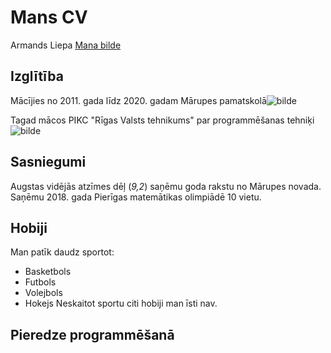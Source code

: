 # Mans CV
Armands Liepa
[Mana bilde](https://ibb.co/hct57Zb)
## Izglītība
Mācījies no 2011. gada līdz 2020. gadam Mārupes pamatskolā![bilde](https://www.skolasforma.lv/image/cache/catalog/skolas/marupes_psk/emblema-870x1110_11.jpg)

Tagad mācos PIKC "Rīgas Valsts tehnikums" par programmēšanas tehniķi![bilde](https://static-cdn-3.practican.com/thumbor/dO3J-Jybiab3LY1gAlnlCLBY9mw=/0x0/uploads/file/bab29b9e56dcd26964ea02d2b5b2eeb8eb36816ab62b9bd5a4cc6881f41c3331/img_5c91f4a2efe8c0.27081357.jpg)

## Sasniegumi
Augstas vidējās atzīmes dēļ (*9,2*) saņēmu goda rakstu no Mārupes novada.
Saņēmu 2018. gada Pierīgas matemātikas olimpiādē 10 vietu.


## Hobiji
Man patīk daudz sportot:
* Basketbols
* Futbols
* Volejbols
* Hokejs
Neskaitot sportu citi hobiji man īsti nav.

## Pieredze programmēšanā
